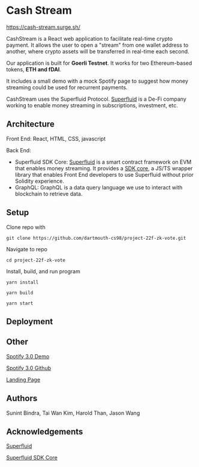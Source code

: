 # Cash Stream

https://cash-stream.surge.sh/ 

CashStream is a React web application to facilitate real-time crypto payment. It allows the user to open a "stream" from one wallet address to another, where crypto assets will be transferred in real-time each second.

Our application is built for **Goerli Testnet**. It works for two Ethereum-based tokens, **ETH and fDAI**.

It includes a small demo with a mock Spotify page to suggest how money streaming could be used for recurrent payments.

CashStream uses the Superfluid Protocol. [Superfluid](https://www.superfluid.finance/) is a De-Fi company working to enable money streaming in subscriptions, investment, etc.

## Architecture

Front End: React, HTML, CSS, javascript

Back End:
* Superfluid SDK Core: [Superfluid](https://docs.superfluid.finance/superfluid/) is a smart contract framework on EVM that enables money streaming.
It provides a [SDK core](https://docs.superfluid.finance/superfluid/developers/sdk-core), a JS/TS wrapper library that enables Front End developers to use Superfluid without prior Solidity experience.
* GraphQL: GraphQL is a data query language we use to interact with blockchain to retrieve data.

## Setup

Clone repo with
```
git clone https://github.com/dartmouth-cs98/project-22f-zk-vote.git
```
Navigate to repo
```
cd project-22f-zk-vote 
```
Install, build, and run program
```
yarn install
```
```
yarn build
```
```
yarn start
```

## Deployment

## Other

[Spotify 3.0 Demo](https://spotify-3-0.onrender.com/)

[Spotify 3.0 Github](https://github.com/thanvinhbaohoang/Spotify-3.0)

[Landing Page](http://cashstreamcrypto.com)

## Authors

Sunint Bindra, Tai Wan Kim, Harold Than, Jason Wang

## Acknowledgements

[Superfluid](https://docs.superfluid.finance/superfluid/)

[Superfluid SDK Core](https://docs.superfluid.finance/superfluid/developers/sdk-core)
